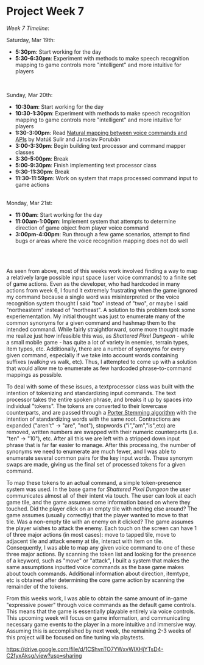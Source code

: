 <h1>Project Week 7</h1>

<i>Week 7 Timeline</i>: 
<br>

Saturday, Mar 19th: 
<ul>
  <li><b>5:30pm</b>: Start working for the day</li>
  <li><b>5:30-6:30pm</b>: Experiment with methods to make speech recognition mapping to game controls more "intelligent" and more intuitive for players</li>
</ul>
<br>

Sunday, Mar 20th: 
<ul>
  <li><b>10:30am</b>: Start working for the day</li>
  <li><b>10:30-1:30pm</b>: Experiment with methods to make speech recognition mapping to game controls more "intelligent" and more intuitive for players</li>
  <li><b>1:30-3:00pm</b>: Read <a href="https://www.degruyter.com/document/doi/10.1515/comp-2020-0125/html?lang=en">Natural mapping between voice commands and APIs</a> by Matúš Sulír and Jaroslav Porubän</li>
  <li><b>3:00-3:30pm</b>: Begin building text processor and command mapper classes</li>
  <li><b>3:30-5:00pm</b>: Break </li>
  <li><b>5:00-9:30pm</b>: Finish implementing text processor class</li>
  <li><b>9:30-11:30pm</b>: Break</li>
   <li><b>11:30-11:59pm</b>: Work on system that maps processed command input to game actions</li>
</ul>
<br>
Monday, Mar 21st: 
<ul>
  <li><b>11:00am</b>: Start working for the day</li>
  <li><b>11:00am-1:00pm</b>: Implement system that attempts to determine direction of game object from player voice command</li>
   <li><b>3:00pm-4:00pm</b>: Run through a few game scenarios, attempt to find bugs or areas where the voice recognition mapping does not do well</li>
 </ul>
 <br>
 <br>
 
 <p>
 As seen from above, most of this weeks work involved finding a way to map a relatively large possible input space (user voice commands) to a finite set of game actions. Even as the developer, who had hardcoded in many actions from week 6, I found it extremely frustrating when the game ignored my command because a single word was misinterpreted or the voice recognition system thought I said "too" instead of "two", or maybe I said "northeastern" instead of "northeast". A solution to this problem took some experiementation. My initial thought was just to enumerate many of the common synonyms for a given command and hashmap them to the intended command. While fairly straightforward, some more thought made me realize just how infeasible this was, as <i>Shattered Pixel Dungeon</i>  -  while a small mobile game - has quite a lot of variety in enemies, terrain types, item types, etc. Additionally, there are a number of synonyms for every given command, especially if we take into account words containing suffixes (walk<i>ing</i> vs walk, etc). Thus, I attempted to come up with a solution that would allow me to enumerate as few hardcoded phrase-to-command mappings as possible. 

 To deal with some of these issues, a textprocessor class was built with the intention of tokenizing and standardizing input commands. The text processor takes the entire spoken phrase, and breaks it up by spaces into individual "tokens". The tokens are converted to their lowercase counterparts, and are passed through a <a href="https://en.wikipedia.org/wiki/Stemming">Porter Stemming algorithm</a> with the intention of standardizing words with the same root. Contractions are expanded ("aren't" -> "are", "not"), stopwords ("i","am","is",etc) are removed, written numbers are swapped with their numeric counterparts (i.e. "ten" -> "10"), etc. After all this we are left with a stripped down input phrase that is far far easier to manage. After this processing, the number of synonyms we need to enumerate are much fewer, and I was able to enumerate several common pairs for the key input words. These synonym swaps are made, giving us the final set of processed tokens for a given command. 
  
To map these tokens to an actual command, a simple token-presence system was used. In the base game for <i>Shattered Pixel Dungeon</i> the user communicates almost all of their intent via touch. The user can look at each game tile, and the game assumes some information based on where they touched. Did the player click on an empty tile with nothing else around? The game assumes (usually correctly) that the player wanted to move to that tile. Was a non-empty tile with an enemy on it clicked? The game assumes the player wishes to attack the enemy. Each touch on the screen can have 1 of three major actions (in most cases): move to tapped tile, move to adjacent tile and attack enemy at tile, interact with item on tile. Consequently, I was able to map any given voice command to one of these three major actions. By scanning the token list and looking for the presence of a keyword, such as "move" or "attack", I built a system that makes the same assumptions inputted voice commands as the base game makes about touch commands. Additional information about direction, itemtype, etc is obtained after determining the core game action by scanning the remainder of the tokens. 
  

From this weeks work, I was able to obtain the same amount of in-game "expressive power" through voice commands as the default game controls. This means that the game is essentially playable entirely via voice controls. This upcoming week will focus on game information, and communicating necessary game events to the player in a more intuitive and immersive way. Assuming this is accomplished by next week, the remaining 2-3 weeks of this project will be focused on fine tuning via playtests. 


  

  
 https://drive.google.com/file/d/1CShvnTO7YWxvWIXHjYTsD4-C2fyxAksg/view?usp=sharing
  

